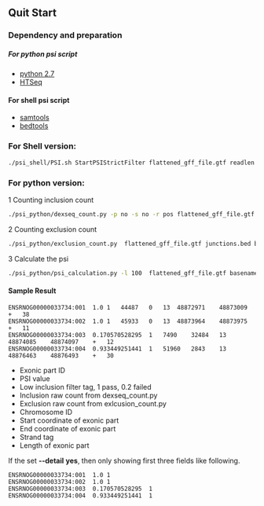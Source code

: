 ## Quit Start 

### Dependency and preparation 
##### For python psi script 
* [python 2.7](https://www.python.org)
* [HTSeq](http://www-huber.embl.de/HTSeq/doc/overview.html)

#### For shell psi script
* [samtools](http://samtools.sourceforge.net/)
* [bedtools](http://bedtools.readthedocs.org/en/latest/) 

### For Shell version:
```bash
./psi_shell/PSI.sh StartPSIStrictFilter flattened_gff_file.gtf readlen alignment_file.bam junctions.bed baseName
```
### For python version: 
1  Counting inclusion count
```bash 
./psi_python/dexseq_count.py -p no -s no -r pos flattened_gff_file.gtf  alignment_file.bam basename.inclusion
```
2  Counting exclusion count 
```bash 
./psi_python/exclusion_count.py  flattened_gff_file.gtf junctions.bed basename.exclusion
```
3  Calculate the psi 
```bash 
./psi_python/psi_calculation.py -l 100  flattened_gff_file.gtf basename.inclusion basename.exclusion basename
```
#### Sample Result
```shell 
ENSRNOG00000033734:001	1.0	1	44487	0	13	48872971	48873009	+	38
ENSRNOG00000033734:002	1.0	1	45933	0	13	48873964	48873975	+	11
ENSRNOG00000033734:003	0.170570528295	1	7490	32484	13	48874085	48874097	+	12
ENSRNOG00000033734:004	0.933449251441	1	51960	2843	13	48876463	48876493	+	30
```
*  Exonic part ID
*  PSI value
*  Low inclusion filter tag, 1 pass, 0.2 failed 
*  Inclusion raw count from dexseq_count.py
*  Exclusion raw count from exlcusion_count.py 
*  Chromosome ID
*  Start coordinate of exonic part 
*  End coordinate of exonic part 
*  Strand tag
*  Length of exonic part

If the set **--detail** **yes**, then only showing first three fields like following.
```shell
ENSRNOG00000033734:001	1.0	1
ENSRNOG00000033734:002	1.0	1
ENSRNOG00000033734:003	0.170570528295	1
ENSRNOG00000033734:004	0.933449251441	1
``` 
